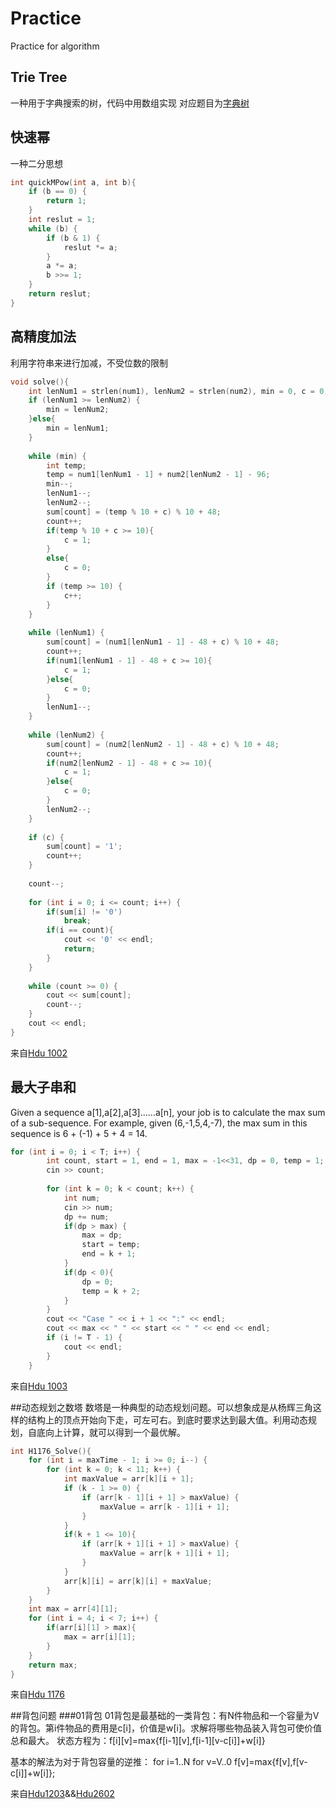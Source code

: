 # Practice
Practice for algorithm

## Trie Tree
一种用于字典搜索的树，代码中用数组实现
对应题目为[字典树](http://hihocoder.com/problemset/problem/1014)

## 快速幂
一种二分思想
````c++
int quickMPow(int a, int b){
    if (b == 0) {
        return 1;
    }
    int reslut = 1;
    while (b) {
        if (b & 1) {
            reslut *= a;
        }
        a *= a;
        b >>= 1;
    }
    return reslut;
}
````
## 高精度加法
利用字符串来进行加减，不受位数的限制
````c++
void solve(){
    int lenNum1 = strlen(num1), lenNum2 = strlen(num2), min = 0, c = 0, count = 0;
    if (lenNum1 >= lenNum2) {
        min = lenNum2;
    }else{
        min = lenNum1;
    }
    
    while (min) {
        int temp;
        temp = num1[lenNum1 - 1] + num2[lenNum2 - 1] - 96;
        min--;
        lenNum1--;
        lenNum2--;
        sum[count] = (temp % 10 + c) % 10 + 48;
        count++;
        if(temp % 10 + c >= 10){
            c = 1;
        }
        else{
            c = 0;
        }
        if (temp >= 10) {
            c++;
        }
    }
    
    while (lenNum1) {
        sum[count] = (num1[lenNum1 - 1] - 48 + c) % 10 + 48;
        count++;
        if(num1[lenNum1 - 1] - 48 + c >= 10){
            c = 1;
        }else{
            c = 0;
        }
        lenNum1--;
    }
    
    while (lenNum2) {
        sum[count] = (num2[lenNum2 - 1] - 48 + c) % 10 + 48;
        count++;
        if(num2[lenNum2 - 1] - 48 + c >= 10){
            c = 1;
        }else{
            c = 0;
        }
        lenNum2--;
    }
    
    if (c) {
        sum[count] = '1';
        count++;
    }
    
    count--;
    
    for (int i = 0; i <= count; i++) {
        if(sum[i] != '0')
            break;
        if(i == count){
            cout << '0' << endl;
            return;
        }
    }
    
    while (count >= 0) {
        cout << sum[count];
        count--;
    }
    cout << endl;
}

````
来自[Hdu 1002](http://acm.hdu.edu.cn/showproblem.php?pid=1002)

## 最大子串和
Given a sequence a[1],a[2],a[3]......a[n], your job is to calculate the max sum of a sub-sequence. For example, given (6,-1,5,4,-7), the max sum in this sequence is 6 + (-1) + 5 + 4 = 14.
````c++
for (int i = 0; i < T; i++) {
        int count, start = 1, end = 1, max = -1<<31, dp = 0, temp = 1;
        cin >> count;
       
        for (int k = 0; k < count; k++) {
            int num;
            cin >> num;
            dp += num;
            if(dp > max) {
                max = dp;
                start = temp;
                end = k + 1;
            }
            if(dp < 0){
                dp = 0;
                temp = k + 2;
            }
        }
        cout << "Case " << i + 1 << ":" << endl;
        cout << max << " " << start << " " << end << endl;
        if (i != T - 1) {
            cout << endl;
        }
    }
````
来自[Hdu 1003](http://acm.hdu.edu.cn/showproblem.php?pid=1003)

##动态规划之数塔
数塔是一种典型的动态规划问题。可以想象成是从杨辉三角这样的结构上的顶点开始向下走，可左可右。到底时要求达到最大值。利用动态规划，自底向上计算，就可以得到一个最优解。
````c++
int H1176_Solve(){
    for (int i = maxTime - 1; i >= 0; i--) {
        for (int k = 0; k < 11; k++) {
            int maxValue = arr[k][i + 1];
            if (k - 1 >= 0) {
                if (arr[k - 1][i + 1] > maxValue) {
                    maxValue = arr[k - 1][i + 1];
                }
            }
            if(k + 1 <= 10){
                if (arr[k + 1][i + 1] > maxValue) {
                    maxValue = arr[k + 1][i + 1];
                }
            }
            arr[k][i] = arr[k][i] + maxValue;
        }
    }
    int max = arr[4][1];
    for (int i = 4; i < 7; i++) {
        if(arr[i][1] > max){
            max = arr[i][1];
        }
    }
    return max;
}
````
来自[Hdu 1176](http://acm.hdu.edu.cn/showproblem.php?pid=1176)

##背包问题
###01背包
01背包是最基础的一类背包：有N件物品和一个容量为V的背包。第i件物品的费用是c[i]，价值是w[i]。求解将哪些物品装入背包可使价值总和最大。
状态方程为：f[i][v]=max{f[i-1][v],f[i-1][v-c[i]]+w[i]}

基本的解法为对于背包容量的逆推：
for i=1..N
    for v=V..0
        f[v]=max{f[v],f[v-c[i]]+w[i]};

来自[Hdu1203](http://acm.hdu.edu.cn/showproblem.php?pid=1203)&&[Hdu2602](http://acm.hdu.edu.cn/showproblem.php?pid=2602)
